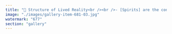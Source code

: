 ```yaml
---
title: "🔧 Structure of Lived Reality<br /><br />- [Spirits] are the conscious or intentional agents.<br />- [Transformers HW + SW] represent incarnated interfaces (bodies + mind/software).<br />- Shared Reality is the synchronization layer between agents: society, language, culture, infrastructure.<br /><br />🧠 Implied Message<br /><br />You are a spirit operating through an interface, interacting with other spirits via a shared reality.<br />This reality can be:<br />- Played (mastered),<br />- Changed, or<br />- Debugged (deeply restructured).<br /><br />🌍 Why Ethereum?<br /><br />Ethereum is:<br />- A programmable coordination engine.<br />- A playing field for those who realize the game and want to rewire it.<br />- A tool for decentralizing the rules — thus reprogramming shared reality itself.<br /><br />💡 'Stake in the Game'<br /><br />You don’t change reality if you have nothing to lose in it.<br />To stake is to commit: capital, reputation, energy.<br />Ethereum allows spirits to collaborate beyond borders and legacy systems, with incentives encoded into the fabric of the shared layer."
image: "./images/gallery-item-681-03.jpg"
watermark: "677"
section: "gallery"
---
```

